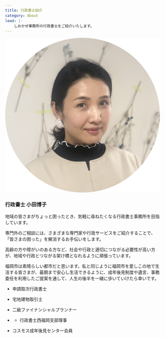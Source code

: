 ```yaml
---
title: 行政書士紹介
category: About
lead: |-
    しおかぜ事務所の行政書士をご紹介いたします。
---
```


![Administrative Scrivener](./images/administrative-scrivener.png)

### 行政書士 小田博子

地域の皆さまがちょっと困ったとき、気軽に尋ねたくなる行政書士事務所を目指しています。

専門外のご相談には、さまざまな専門家や行政サービスをご紹介することで、「皆さまの困った」を解消するお手伝いをします。

高齢の方や障がいのある方など、社会や行政と適切につながる必要性が高い方が、地域や行政とつながる架け橋となれるように頑張っています。

福岡市は素晴らしい都市だと思います。私と同じように福岡市を愛しこの地で生活する皆さまが、最期まで安心し生活できるように、成年後見制度や遺言、事務委任を利用したご提案を通して、人生の後半を一緒に歩いていけたら幸いです。


- 申請取次行政書士
- 宅地建物取引士
- 二級ファイナンシャルプランナー

- - 行政書士西福岡支部理事
- コスモス成年後見センター会員
